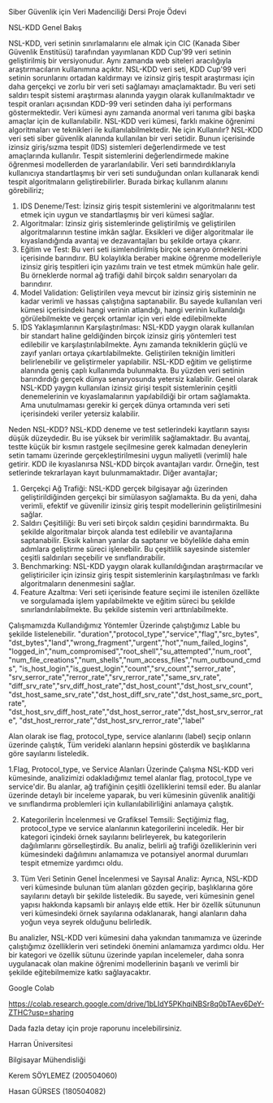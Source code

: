Siber Güvenlik için Veri Madenciliği Dersi Proje Ödevi

NSL-KDD Genel Bakış

NSL-KDD, veri setinin sınırlamalarını ele almak için CIC (Kanada Siber Güvenlik Enstitüsü)
tarafından yayımlanan KDD Cup'99 veri setinin geliştirilmiş bir versiyonudur.
Aynı zamanda web siteleri aracılığıyla araştırmacıların kullanımına açıktır.
NSL-KDD veri seti, KDD Cup'99 veri setinin sorunlarını ortadan kaldırmayı ve izinsiz giriş
tespit araştırması için daha gerçekçi ve zorlu bir veri seti sağlamayı amaçlamaktadır.
Bu veri seti saldırı tespit sistemi araştırması alanında yaygın olarak kullanılmaktadır ve tespit
oranları açısından KDD-99 veri setinden daha iyi performans göstermektedir. Veri kümesi
aynı zamanda anormal veri tanıma gibi başka amaçlar için de kullanılabilir. NSL-KDD veri
kümesi, farklı makine öğrenimi algoritmaları ve teknikleri ile kullanılabilmektedir.
Ne için Kullanılır?
NSL-KDD veri seti siber güvenlik alanında kullanılan bir veri setidir. Bunun içerisinde
izinsiz giriş/sızma tespit (IDS) sistemleri değerlendirmede ve test amaçlarında kullanılır.
Tespit sistemlerini değerlendirmede makine öğrenmesi modellerden de yararlanılabilir.
Veri seti barındırdıklarıyla kullanıcıya standartlaşmış bir veri seti sunduğundan onları
kullanarak kendi tespit algoritmaların geliştirebilirler.
Burada birkaç kullanım alanını görebiliriz;
1. IDS Deneme/Test:
İzinsiz giriş tespit sistemlerini ve algoritmalarını test etmek için uygun ve standartlaşmış bir
veri kümesi sağlar.
2. Algoritmalar:
İzinsiz giriş sistemlerinde geliştirilmiş ve geliştirilen algoritmalarının testine imkân sağlar.
Eksikleri ve diğer algoritmalar ile kıyaslandığında avantaj ve dezavantajları bu şekilde ortaya
çıkarır.
3. Eğitim ve Test:
Bu veri seti isimlendirilmiş birçok senaryo örneklerini içerisinde barındırır. BU kolaylıkla
beraber makine öğrenme modelleriyle izinsiz giriş tespitleri için yazılımı train ve test etmek
mümkün hale gelir. Bu örneklerde normal ağ trafiği dahil birçok saldırı senaryoları da
barındırır.
4. Model Validation:
Geliştirilen veya mevcut bir izinsiz giriş sisteminin ne kadar verimli ve hassas çalıştığına
saptanabilir. Bu sayede kullanılan veri kümesi içerisindeki hangi verinin atlandığı, hangi
verinin kullanıldığı görülebilmekte ve gerçek ortamlar için veri elde edilebilmekte
5. IDS Yaklaşımlarının Karşılaştırılması:
NSL-KDD yaygın olarak kullanılan bir standart haline geldiğinden birçok izinsiz giriş
yöntemleri test edilebilir ve karşılaştırılabilmekte. Aynı zamanda tekniklerin güçlü ve zayıf
yanları ortaya çıkartılabilmekte. Geliştirilen tekniğin limitleri belirlenebilir ve geliştirmeler
yapılabilir. NSL-KDD eğitim ve geliştirme alanında geniş çaplı kullanımda bulunmakta. Bu
yüzden veri setinin barındırdığı gerçek dünya senaryosunda yetersiz kalabilir.
Genel olarak NSL-KDD yaygın kullanılan izinsiz girişi tespit sistemlerinin çeşitli
denemelerinin ve kıyaslamalarının yapılabildiği bir ortam sağlamakta.
Ama unutulmaması gerekir ki gerçek dünya ortamında veri seti içerisindeki veriler yetersiz
kalabilir.


Neden NSL-KDD?
NSL-KDD deneme ve test setlerindeki kayıtların sayısı düşük düzeydedir.
Bu ise yüksek bir verimlilik sağlamaktadır. Bu avantaj, testte küçük bir kısmın rastgele
seçilmesine gerek kalmadan deneylerin setin tamamı üzerinde gerçekleştirilmesini uygun
maliyetli (verimli) hale getirir. KDD ile kıyaslanırsa NSL-KDD birçok avantajları vardır.
Örneğin, test setlerinde tekrarlayan kayıt bulunmamaktadır.
Diğer avantajlar;
1. Gerçekçi Ağ Trafiği:
NSL-KDD gerçek bilgisayar ağı üzerinden geliştirildiğinden gerçekçi bir simülasyon
sağlamakta. Bu da yeni, daha verimli, efektif ve güvenilir izinsiz giriş tespit modellerinin
geliştirilmesini sağlar.
2. Saldırı Çeşitliliği:
Bu veri seti birçok saldırı çeşidini barındırmakta. Bu şekilde algoritmalar birçok alanda test
edilebilir ve avantajlarına saptanabilir. Eksik kalınan yanlar da saptanır ve böylelikle daha
emin adımlara geliştirme süreci işlenebilir. Bu çeşitlilik sayesinde sistemler çeşitli saldırıları
seçebilir ve sınıflandırabilir.
3. Benchmarking:
NSL-KDD yaygın olarak kullanıldığından araştırmacılar ve geliştiriciler için izinsiz giriş
tespit sistemlerinin karşılaştırılması ve farklı algoritmaların denenmesini sağlar.
4. Feature Azaltma:
Veri seti içerisinde feature seçimi ile istenilen özellikte ve sorgulamada işlem yapılabilmekte
ve eğitim süreci bu şekilde sınırlandırılabilmekte. Bu şekilde sistemin veri arttırılabilmekte.



Çalışmamızda Kullandığımız Yöntemler
Üzerinde çalıştığımız Lable bu şekilde listelenebilir.
"duration","protocol_type","service","flag","src_bytes",
"dst_bytes","land","wrong_fragment","urgent","hot","num_failed_logins",
"logged_in","num_compromised","root_shell","su_attempted","num_root",
"num_file_creations","num_shells","num_access_files","num_outbound_cmds",
"is_host_login","is_guest_login","count","srv_count","serror_rate",
"srv_serror_rate","rerror_rate","srv_rerror_rate","same_srv_rate",
"diff_srv_rate","srv_diff_host_rate","dst_host_count","dst_host_srv_count",
"dst_host_same_srv_rate","dst_host_diff_srv_rate","dst_host_same_src_port_rate",
"dst_host_srv_diff_host_rate","dst_host_serror_rate","dst_host_srv_serror_rate",
"dst_host_rerror_rate","dst_host_srv_rerror_rate","label"

Alan olarak ise flag, protocol_type, service alanlarını (label) seçip onların üzerinde çalıştık,
Tüm verideki alanların hepsini gösterdik ve başlıklarına göre sayılarını listeledik.



1.Flag, Protocol_type, ve Service Alanları Üzerinde Çalışma
NSL-KDD veri kümesinde, analizimizi odakladığımız temel alanlar flag, protocol_type ve
service'dir. Bu alanlar, ağ trafiğinin çeşitli özelliklerini temsil eder. Bu alanlar üzerinde
detaylı bir inceleme yaparak, bu veri kümesinin güvenlik analitiği ve sınıflandırma
problemleri için kullanılabilirliğini anlamaya çalıştık.

2. Kategorilerin İncelenmesi ve Grafiksel Temsili:
Seçtiğimiz flag, protocol_type ve service alanlarının kategorilerini inceledik. Her bir kategori
içindeki örnek sayılarını belirleyerek, bu kategorilerin dağılımlarını görselleştirdik. Bu analiz,
belirli ağ trafiği özelliklerinin veri kümesindeki dağılımını anlamamıza ve potansiyel anormal
durumları tespit etmemize yardımcı oldu.

4. Tüm Veri Setinin Genel İncelenmesi ve Sayısal Analiz:
Ayrıca, NSL-KDD veri kümesinde bulunan tüm alanları gözden geçirip, başlıklarına göre
sayılarını detaylı bir şekilde listeledik. Bu sayede, veri kümesinin genel yapısı hakkında
kapsamlı bir anlayış elde ettik. Her bir özellik sütununun veri kümesindeki örnek sayılarına
odaklanarak, hangi alanların daha yoğun veya seyrek olduğunu belirledik.

Bu analizler, NSL-KDD veri kümesini daha yakından tanımamıza ve üzerinde çalıştığımız
özelliklerin veri setindeki önemini anlamamıza yardımcı oldu. Her bir kategori ve özellik
sütunu üzerinde yapılan incelemeler, daha sonra uygulanacak olan makine öğrenimi
modellerinin başarılı ve verimli bir şekilde eğitebilmemize katkı sağlayacaktır.

Google Colab 

https://colab.research.google.com/drive/1bLIdY5PKhqiNBSr8q0bTAev6DeY-ZTHC?usp=sharing

Dada fazla detay için proje raporunu incelebilirsiniz.

Harran Üniversitesi

Bilgisayar Mühendisliği

Kerem SÖYLEMEZ (200504060)

Hasan GÜRSES (180504082)
